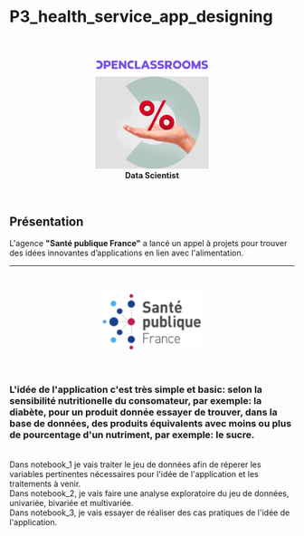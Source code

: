 # P3_health_service_app_designing
<br>
<p align="center"> 
    <img src="pictures/logo_openclassrooms.png" width="200" alt="data scientist logo"  />
    <br>
    <img src="pictures/logo_data_scientist.png" width="200" alt="data scientist logo"  />
    <br>
    <strong> Data Scientist </strong>
</p>
<br>

## <a name="C1">Présentation</a>

L'agence __"Santé publique France"__ a lancé un appel à projets pour trouver des idées innovantes d’applications en lien avec l'alimentation.
***

<br>
<p align="center"> 
    <img src="pictures/logo_sante_publique_france.png" width="180" alt="sante_publique_france logo"  />
</p>
<br>

### L'idée de l'application c'est très simple et basic: selon la sensibilité nutritionelle du consomateur, par exemple: la diabète, pour un produit donnée essayer de trouver, dans la base de données, des produits équivalents avec moins ou plus de pourcentage d'un nutriment, par exemple: le sucre.
<br>
Dans notebook_1 je vais traiter le jeu de données afin de réperer les variables pertinentes nécessaires pour l'idée de l'application et les traitements à venir. 
<br>
Dans notebook_2, je vais faire une analyse exploratoire du jeu de données, univariée, bivariée et multivariée. 
<br>
Dans notebook_3, je vais essayer de réaliser des cas pratiques de l'idée de l'application.   